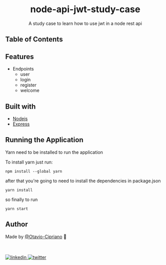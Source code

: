 <h1 align="center">node-api-jwt-study-case</h1>
<p align="center">A study case to learn how to use jwt in a node rest api</p>

## Table of Contents

## Features

- Endpoints
  -   user
  -   login
  -   register
  -   welcome


## Built with

- [Nodejs](https://nodejs.org/)
- [Express](https://expressjs.com/)

## Running the Application

Yarn need to be installed to run the application

To install yarn just run:

```
npm install --global yarn
```
after that you're going to need to install the dependencies in package.json

```
yarn install
```

so finally to run

```
yarn start
```

## Author

Made by [@Otavio-Cipriano](https://github.com/Otavio-Cipriano) 🤖

<br/>
<br/>

<a href="https://www.linkedin.com/in/otaviocipriano/">
<img src="https://img.shields.io/badge/LinkedIn-0077B5?style=for-the-badge&logo=linkedin&logoColor=white" alt="linkedin"/>
</a>
<a href="https://twitter.com/otaviodv">
<img src="https://img.shields.io/badge/Twitter-1DA1F2?style=for-the-badge&logo=twitter&logoColor=white" alt="twitter"/>
</a>
